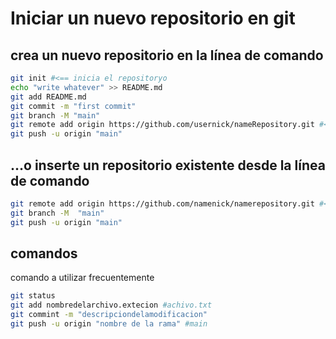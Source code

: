 # Iniciar un nuevo repositorio en git

## crea un nuevo repositorio en la línea de comando

```bash
git init #<== inicia el repositoryo
echo "write whatever" >> README.md
git add README.md
git commit -m "first commit"
git branch -M "main"
git remote add origin https://github.com/usernick/nameRepository.git #<== url de tu repositorio
git push -u origin "main"
```

## …o inserte un repositorio existente desde la línea de comando

```bash
git remote add origin https://github.com/namenick/namerepository.git #<== url de tu repositorio
git branch -M  "main"
git push -u origin "main"
```

## comandos

comando a utilizar frecuentemente

```bash
git status
git add nombredelarchivo.extecion #achivo.txt
git commint -m "descripciondelamodificacion"
git push -u origin "nombre de la rama" #main
```
